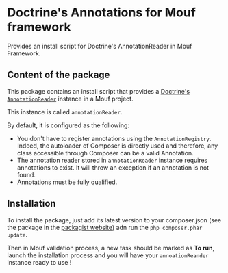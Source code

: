 Doctrine's Annotations for Mouf framework
==============================================

Provides an install script for Doctrine's AnnotationReader in Mouf Framework.

Content of the package
----------------------

This package contains an install script that provides a [Doctrine's `AnnotationReader`](http://docs.doctrine-project.org/projects/doctrine-common/en/latest/reference/annotations.html) instance in a Mouf project.

This instance is called `annotationReader`.

By default, it is configured as the following:

- You don't have to register annotations using the `AnnotationRegistry`. Indeed, the autoloader of Composer is directly used and therefore, any class accessible through Composer can be a valid Annotation.
- The annotation reader stored in `annotationReader` instance requires annotations to exist. It will throw an exception if an annotation is not found.
- Annotations must be fully qualified.

Installation
------------

To install the package, just add its latest version to your composer.json (see the package in the [packagist website](https://packagist.org/packages/mouf/utils.common.doctrine-annotations-wrapper)) adn run the `php composer.phar update`.

Then in Mouf validation process, a new task should be marked as **To run**, launch the installation process and you will have your `annoationReander` instance ready to use !